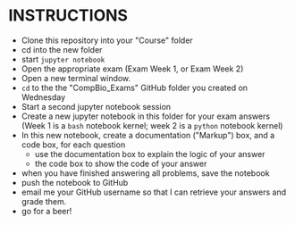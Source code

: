 # INSTRUCTIONS

* Clone this repository into your "Course" folder
* cd into the new folder
* start <code>jupyter notebook</code> 
* Open the appropriate exam (Exam Week 1, or Exam Week 2)
* Open a new terminal window.
* <code>cd</code> to the the "CompBio_Exams" GitHub folder you created on Wednesday
* Start a second jupyter notebook session
* Create a new jupyter notebook in this folder for your exam answers (Week 1 is a <code>bash</code> notebook kernel; week 2 is a <code>python</code> notebook kernel)
* In this new notebook, create a documentation ("Markup") box, and a code box, for each question
     * use the documentation box to explain the logic of your answer
     * the code box to show the code of your answer
* when you have finished answering all problems, save the notebook
* push the notebook to GitHub
* email me your GitHub username so that I can retrieve your answers and grade them.
* go for a beer!

